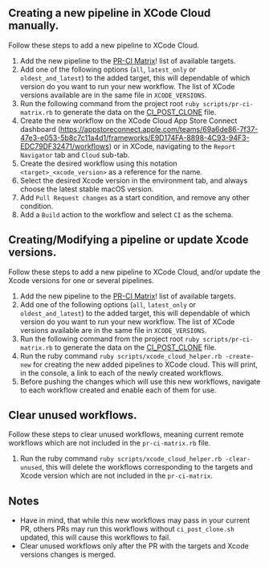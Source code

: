 ## Creating a new pipeline in XCode Cloud manually.

Follow these steps to add a new pipeline to XCode Cloud.

1. Add the new pipeline to the [PR-CI Matrix](./scripts/pr-ci-matrix.rb)! list of available targets.
2. Add one of the following options (`all`, `latest_only` or `oldest_and_latest`) to the added target, this will dependable
   of which version do you want to run your new workflow. The list of XCode versions available are in the same file 
   in `XCODE_VERSIONS`.
3. Run the following command from the project root `ruby scripts/pr-ci-matrix.rb` to generate the data on the
   [CI_POST_CLONE](./ci_scripts/ci_post_clone.sh) file.
4. Create the new workflow on the XCode Cloud App Store Connect dashboard (https://appstoreconnect.apple.com/teams/69a6de86-7f37-47e3-e053-5b8c7c11a4d1/frameworks/E9D174FA-8898-4C93-94F3-EDC79DF32471/workflows) or
   in XCode, navigating to the `Report Navigator` tab and `Cloud` sub-tab.
5. Create the desired workflow using this notation `<target>_<xcode_version>` as a reference for the name.
7. Select the desired Xcode version in the environment tab, and always choose the latest stable macOS version.
8. Add `Pull Request changes` as a start condition, and remove any other condition. 
8. Add a `Build` action to the workflow and select `CI` as the schema.

## Creating/Modifying a pipeline or update Xcode versions.

Follow these steps to add a new pipeline to XCode Cloud, and/or update the Xcode versions for one or several pipelines.

1. Add the new pipeline to the [PR-CI Matrix](./scripts/pr-ci-matrix.rb)! list of available targets.
2. Add one of the following options (`all`, `latest_only` or `oldest_and_latest`) to the added target, this will dependable
   of which version do you want to run your new workflow. The list of XCode versions available are in the same file 
   in `XCODE_VERSIONS`.
3. Run the following command from the project root `ruby scripts/pr-ci-matrix.rb` to generate the data on the
   [CI_POST_CLONE](./ci_scripts/ci_post_clone.sh) file.
4. Run the ruby command `ruby scripts/xcode_cloud_helper.rb -create-new` for creating the new added pipelines to 
   XCode cloud. This will print, in the console, a link to each of the newly created workflows.
5. Before pushing the changes which will use this new workflows, navigate to each workflow created and enable each
   of them for use.

## Clear unused workflows.

Follow these steps to clear unused workflows, meaning current remote workflows which are not included in the
`pr-ci-matrix.rb` file.

1. Run the ruby command `ruby scripts/xcode_cloud_helper.rb -clear-unused`, this will delete the workflows corresponding
to the targets and Xcode version which are not included in the `pr-ci-matrix`.

## Notes

* Have in mind, that while this new workflows may pass in your current PR, others PRs may run this workflows without
  `ci_post_clone.sh` updated, this will cause this workflows to fail.
* Clear unused workflows only after the PR with the targets and Xcode versions changes is merged.
